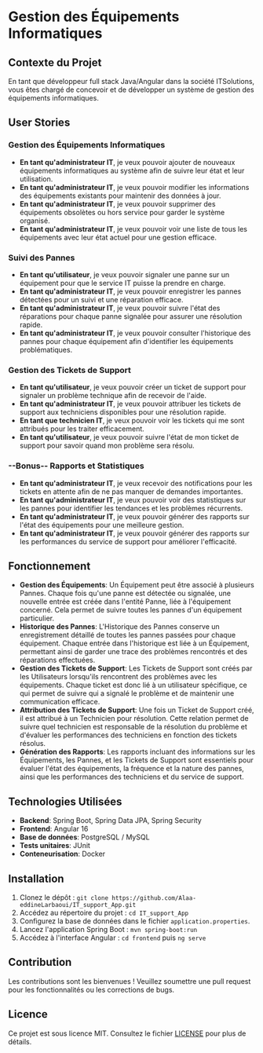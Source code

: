# Gestion des Équipements Informatiques

## Contexte du Projet

En tant que développeur full stack Java/Angular dans la société ITSolutions, vous êtes chargé de concevoir et de développer un système de gestion des équipements informatiques.

## User Stories

### Gestion des Équipements Informatiques

- **En tant qu'administrateur IT**, je veux pouvoir ajouter de nouveaux équipements informatiques au système afin de suivre leur état et leur utilisation.
- **En tant qu'administrateur IT**, je veux pouvoir modifier les informations des équipements existants pour maintenir des données à jour.
- **En tant qu'administrateur IT**, je veux pouvoir supprimer des équipements obsolètes ou hors service pour garder le système organisé.
- **En tant qu'administrateur IT**, je veux pouvoir voir une liste de tous les équipements avec leur état actuel pour une gestion efficace.

### Suivi des Pannes

- **En tant qu'utilisateur**, je veux pouvoir signaler une panne sur un équipement pour que le service IT puisse la prendre en charge.
- **En tant qu'administrateur IT**, je veux pouvoir enregistrer les pannes détectées pour un suivi et une réparation efficace.
- **En tant qu'administrateur IT**, je veux pouvoir suivre l'état des réparations pour chaque panne signalée pour assurer une résolution rapide.
- **En tant qu'administrateur IT**, je veux pouvoir consulter l'historique des pannes pour chaque équipement afin d'identifier les équipements problématiques.

### Gestion des Tickets de Support

- **En tant qu'utilisateur**, je veux pouvoir créer un ticket de support pour signaler un problème technique afin de recevoir de l'aide.
- **En tant qu'administrateur IT**, je veux pouvoir attribuer les tickets de support aux techniciens disponibles pour une résolution rapide.
- **En tant que technicien IT**, je veux pouvoir voir les tickets qui me sont attribués pour les traiter efficacement.
- **En tant qu'utilisateur**, je veux pouvoir suivre l'état de mon ticket de support pour savoir quand mon problème sera résolu.

### --Bonus-- Rapports et Statistiques

- **En tant qu'administrateur IT**, je veux recevoir des notifications pour les tickets en attente afin de ne pas manquer de demandes importantes.
- **En tant qu'administrateur IT**, je veux pouvoir voir des statistiques sur les pannes pour identifier les tendances et les problèmes récurrents.
- **En tant qu'administrateur IT**, je veux pouvoir générer des rapports sur l'état des équipements pour une meilleure gestion.
- **En tant qu'administrateur IT**, je veux pouvoir générer des rapports sur les performances du service de support pour améliorer l'efficacité.

## Fonctionnement

- **Gestion des Équipements**: Un Équipement peut être associé à plusieurs Pannes. Chaque fois qu'une panne est détectée ou signalée, une nouvelle entrée est créée dans l'entité Panne, liée à l'équipement concerné. Cela permet de suivre toutes les pannes d'un équipement particulier.
- **Historique des Pannes**: L'Historique des Pannes conserve un enregistrement détaillé de toutes les pannes passées pour chaque équipement. Chaque entrée dans l'historique est liée à un Équipement, permettant ainsi de garder une trace des problèmes rencontrés et des réparations effectuées.
- **Gestion des Tickets de Support**: Les Tickets de Support sont créés par les Utilisateurs lorsqu'ils rencontrent des problèmes avec les équipements. Chaque ticket est donc lié à un utilisateur spécifique, ce qui permet de suivre qui a signalé le problème et de maintenir une communication efficace.
- **Attribution des Tickets de Support**: Une fois un Ticket de Support créé, il est attribué à un Technicien pour résolution. Cette relation permet de suivre quel technicien est responsable de la résolution du problème et d'évaluer les performances des techniciens en fonction des tickets résolus.
- **Génération des Rapports**: Les rapports incluant des informations sur les Équipements, les Pannes, et les Tickets de Support sont essentiels pour évaluer l'état des équipements, la fréquence et la nature des pannes, ainsi que les performances des techniciens et du service de support.

## Technologies Utilisées

- **Backend**: Spring Boot, Spring Data JPA, Spring Security
- **Frontend**: Angular 16
- **Base de données**: PostgreSQL / MySQL
- **Tests unitaires**: JUnit
- **Conteneurisation**: Docker

## Installation

1. Clonez le dépôt : `git clone https://github.com/Alaa-eddineLarbaoui/IT_support_App.git`
2. Accédez au répertoire du projet : `cd IT_support_App`
3. Configurez la base de données dans le fichier `application.properties`.
4. Lancez l'application Spring Boot : `mvn spring-boot:run`
5. Accédez à l'interface Angular : `cd frontend` puis `ng serve`

## Contribution

Les contributions sont les bienvenues ! Veuillez soumettre une pull request pour les fonctionnalités ou les corrections de bugs.

## Licence

Ce projet est sous licence MIT. Consultez le fichier [LICENSE](LICENSE) pour plus de détails.

